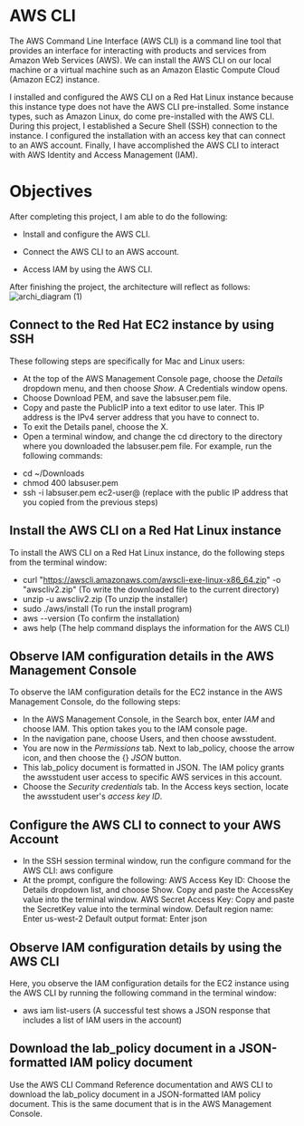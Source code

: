 # AWS CLI
The AWS Command Line Interface (AWS CLI) is a command line tool that provides an interface for interacting with products and services from Amazon Web Services (AWS).
We can install the AWS CLI on our local machine or a virtual machine such as an Amazon Elastic Compute Cloud (Amazon EC2) instance.

I installed and configured the AWS CLI on a Red Hat Linux instance because this instance type does not have the AWS CLI pre-installed. Some instance types, such as Amazon Linux, do come pre-installed with the AWS CLI. 
During this project, I established a Secure Shell (SSH) connection to the instance. I configured the installation with an access key that can connect to an AWS account. Finally, I have accomplished the AWS CLI to interact with AWS Identity and Access Management (IAM).


# Objectives
After completing this project, I am able to do the following:
- Install and configure the AWS CLI.
* Connect the AWS CLI to an AWS account.
+ Access IAM by using the AWS CLI.

After finishing the project, the architecture will reflect as follows:
![archi_diagram (1)](https://github.com/merinsk/aws_CLI/assets/159441724/b00f136f-94ca-4a8c-aa12-2f92e3c2c4ee)

## Connect to the Red Hat EC2 instance by using SSH
These following steps are specifically for Mac and Linux users:
- At the top of the AWS Management Console page, choose the  _Details_ dropdown menu, and then choose _Show_. A Credentials window opens.
- Choose Download PEM, and save the labsuser.pem file.
- Copy and paste the PublicIP into a text editor to use later. This IP address is the IPv4 server address that you have to connect to.
- To exit the Details panel, choose the X.
- Open a terminal window, and change the cd directory to the directory where you downloaded the labsuser.pem file. For example, run the following commands:
* cd ~/Downloads
* chmod 400 labsuser.pem
* ssh -i labsuser.pem ec2-user@<ip-address> (replace <ip-address> with the public IP address that you copied from the previous steps)

## Install the AWS CLI on a Red Hat Linux instance
To install the AWS CLI on a Red Hat Linux instance, do the following steps from the terminal window:
- curl "https://awscli.amazonaws.com/awscli-exe-linux-x86_64.zip" -o "awscliv2.zip" (To write the downloaded file to the current directory)
- unzip -u awscliv2.zip (To unzip the installer)
- sudo ./aws/install (To run the install program)
- aws --version (To confirm the installation)
- aws help (The help command displays the information for the AWS CLI)

## Observe IAM configuration details in the AWS Management Console
To observe the IAM configuration details for the EC2 instance in the AWS Management Console, do the following steps:
- In the AWS Management Console, in the Search box, enter _IAM_ and choose IAM. This option takes you to the IAM console page.
- In the navigation pane, choose Users, and then choose awsstudent.
- You are now in the _Permissions_ tab. Next to lab_policy, choose the arrow icon, and then choose the {} _JSON_ button.
- This lab_policy document is formatted in JSON. The IAM policy grants the awsstudent user access to specific AWS services in this account.
- Choose the _Security credentials_ tab. In the Access keys section, locate the awsstudent user's _access key ID_. 

## Configure the AWS CLI to connect to your AWS Account
- In the SSH session terminal window, run the configure command for the AWS CLI:
  aws configure
- At the prompt, configure the following:
  AWS Access Key ID: Choose the Details dropdown list, and choose Show. Copy and paste the AccessKey value into the terminal window.
  AWS Secret Access Key: Copy and paste the SecretKey value into the terminal window.
  Default region name: Enter us-west-2
  Default output format: Enter json

## Observe IAM configuration details by using the AWS CLI
Here, you observe the IAM configuration details for the EC2 instance using the AWS CLI by running the following command in the terminal window:
- aws iam list-users (A successful test shows a JSON response that includes a list of IAM users in the account)

## Download the lab_policy document in a JSON-formatted IAM policy document
Use the AWS CLI Command Reference documentation and AWS CLI to download the lab_policy document in a JSON-formatted IAM policy document. This is the same document that is in the AWS Management Console. 










